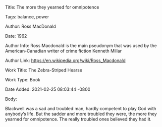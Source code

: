 Title:  The more they yearned for omnipotence

Tags:   balance, power

Author: Ross MacDonald

Date:   1962

Author Info: Ross Macdonald is the main pseudonym that was used by the American-Canadian writer of crime fiction Kenneth Millar

Author Link: https://en.wikipedia.org/wiki/Ross_Macdonald

Work Title: The Zebra-Striped Hearse

Work Type: Book

Date Added: 2021-02-25 08:03:44 -0800

Body: 

Blackwell was a sad and troubled man, hardly competent to play God with anybody’s life. But the sadder and more troubled they were, the more they yearned for omnipotence. The really troubled ones believed they had it.

